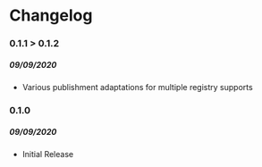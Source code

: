 # Changelog

### 0.1.1 > 0.1.2

##### 09/09/2020

- Various publishment adaptations for multiple registry supports

### 0.1.0

##### 09/09/2020

- Initial Release
